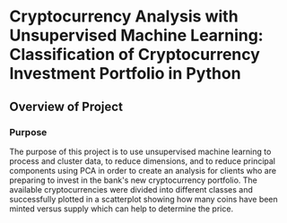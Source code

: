 # Cryptocurrency Analysis with Unsupervised Machine Learning: Classification of Cryptocurrency Investment Portfolio in Python

## Overview of Project

### Purpose

The purpose of this project is to use unsupervised machine learning to process and cluster data, to reduce dimensions, and to reduce principal components using PCA in order to create an analysis for clients who are preparing to invest in the bank's new cryptocurrency portfolio. The available cryptocurrencies were divided into different classes and successfully plotted in a scatterplot showing how many coins have been minted versus supply which can help to determine the price.
